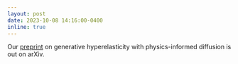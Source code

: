 ```yaml
---
layout: post
date: 2023-10-08 14:16:00-0400
inline: true
---
```


Our <a href="https://arxiv.org/abs/2310.03745">preprint</a> on generative hyperelasticity with physics-informed diffusion is out on arXiv. 

